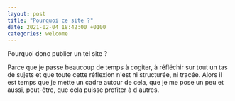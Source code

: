 ```yaml
---
layout: post
title: "Pourquoi ce site ?"
date: 2021-02-04 18:42:00 +0100
categories: welcome
---
```


Pourquoi donc publier un tel site ?

Parce que je passe beaucoup de temps à cogiter, à réfléchir sur tout un tas de
sujets et que toute cette réflexion n'est ni structurée, ni tracée. Alors il est
temps que je mette un cadre autour de cela, que je me pose un peu et aussi,
peut-être, que cela puisse profiter à d'autres.
<!--extrait-->
